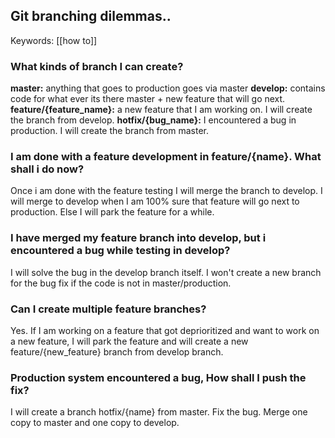 ## Git branching dilemmas..
Keywords: [[how to]]


### What kinds of branch I can create?
**master:** anything that goes to production goes via master
**develop:** contains code for what ever its there master + new feature that will go next.
**feature/{feature_name}:** a new feature that I am working on. I will create the branch from develop.
**hotfix/{bug_name}:** I encountered a bug in production. I will create the branch from master.  

### I am done with a feature development in feature/{name}. What shall i do now?
Once i am done with the feature testing I will merge the branch to develop. I will merge to develop when I am 100% sure that feature will go next to production. Else I will park the feature for a while.

### I have merged my feature branch into develop, but i encountered a bug while testing in develop?
I will solve the bug in the develop branch itself. I won't create a new branch for the bug fix if the code is not in master/production.

###  Can I create multiple feature branches? 

Yes. If I am working on a feature that got deprioritized and want to work on a new feature, I will park the feature and will create a new feature/{new_feature} branch from develop branch.  

### Production system encountered a bug, How shall I push the fix? 
I will create a branch hotfix/{name} from master. Fix the bug. Merge one copy to master and one copy to develop.

